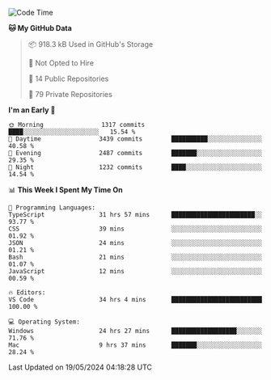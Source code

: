 <!--START_SECTION:waka-->
![Code Time](http://img.shields.io/badge/Code%20Time-5%2C664%20hrs%2021%20mins-blue)

**🐱 My GitHub Data** 

> 📦 918.3 kB Used in GitHub's Storage 
 > 
> 🚫 Not Opted to Hire
 > 
> 📜 14 Public Repositories 
 > 
> 🔑 79 Private Repositories 
 > 
**I'm an Early 🐤** 

```text
🌞 Morning                1317 commits        ████░░░░░░░░░░░░░░░░░░░░░   15.54 % 
🌆 Daytime                3439 commits        ██████████░░░░░░░░░░░░░░░   40.58 % 
🌃 Evening                2487 commits        ███████░░░░░░░░░░░░░░░░░░   29.35 % 
🌙 Night                  1232 commits        ████░░░░░░░░░░░░░░░░░░░░░   14.54 % 
```


📊 **This Week I Spent My Time On** 

```text
💬 Programming Languages: 
TypeScript               31 hrs 57 mins      ███████████████████████░░   93.77 % 
CSS                      39 mins             ░░░░░░░░░░░░░░░░░░░░░░░░░   01.92 % 
JSON                     24 mins             ░░░░░░░░░░░░░░░░░░░░░░░░░   01.21 % 
Bash                     21 mins             ░░░░░░░░░░░░░░░░░░░░░░░░░   01.07 % 
JavaScript               12 mins             ░░░░░░░░░░░░░░░░░░░░░░░░░   00.59 % 

🔥 Editors: 
VS Code                  34 hrs 4 mins       █████████████████████████   100.00 % 

💻 Operating System: 
Windows                  24 hrs 27 mins      ██████████████████░░░░░░░   71.76 % 
Mac                      9 hrs 37 mins       ███████░░░░░░░░░░░░░░░░░░   28.24 % 
```


 Last Updated on 19/05/2024 04:18:28 UTC
<!--END_SECTION:waka-->

